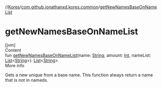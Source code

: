 //[Kores](../index.md)/[com.github.jonathanxd.kores.common](index.md)/[getNewNamesBaseOnNameList](get-new-names-base-on-name-list.md)



# getNewNamesBaseOnNameList  
[jvm]  
Content  
fun [getNewNamesBaseOnNameList](get-new-names-base-on-name-list.md)(name: [String](https://kotlinlang.org/api/latest/jvm/stdlib/kotlin/-string/index.html), amount: [Int](https://kotlinlang.org/api/latest/jvm/stdlib/kotlin/-int/index.html), nameList: [List](https://kotlinlang.org/api/latest/jvm/stdlib/kotlin.collections/-list/index.html)<[String](https://kotlinlang.org/api/latest/jvm/stdlib/kotlin/-string/index.html)>): [List](https://kotlinlang.org/api/latest/jvm/stdlib/kotlin.collections/-list/index.html)<[String](https://kotlinlang.org/api/latest/jvm/stdlib/kotlin/-string/index.html)>  
More info  


Gets a new unique from a base name. This function always return a name that is not in nameds.

  



